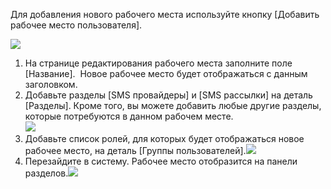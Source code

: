 Для добавления нового рабочего места используйте кнопку [Добавить рабочее место пользователя].

![](https://samarasoft.com/wp-content/uploads/2018/01/%D0%94%D0%BE%D0%B1%D0%B0%D0%B2%D0%BB%D0%B5%D0%BD%D0%B8%D0%B5-%D1%80%D0%B0%D0%B1%D0%BE%D1%87%D0%B5%D0%B3%D0%BE-%D0%BC%D0%B5%D1%81%D1%82%D0%B01.png)

1. На странице редактирования рабочего места заполните поле [Название].  Новое рабочее место будет отображаться с данным заголовком.
2. Добавьте разделы [SMS провайдеры] и [SMS рассылки] на деталь [Разделы]. Кроме того, вы можете добавить любые другие разделы, которые потребуются в данном рабочем месте.  
    ![](https://samarasoft.com/wp-content/uploads/2018/01/%D0%94%D0%BE%D0%B1%D0%B0%D0%B2%D0%BB%D0%B5%D0%BD%D0%B8%D0%B5-%D1%80%D0%B0%D0%B1%D0%BE%D1%87%D0%B5%D0%B3%D0%BE-%D0%BC%D0%B5%D1%81%D1%82%D0%B02.png)
3. Добавьте список ролей, для которых будет отображаться новое рабочее место, на деталь [Группы пользователей].![](https://samarasoft.com/wp-content/uploads/2018/01/%D0%94%D0%BE%D0%B1%D0%B0%D0%B2%D0%BB%D0%B5%D0%BD%D0%B8%D0%B5-%D1%80%D0%B0%D0%B1%D0%BE%D1%87%D0%B5%D0%B3%D0%BE-%D0%BC%D0%B5%D1%81%D1%82%D0%B03.png)
4. Перезайдите в систему. Рабочее место отобразится на панели разделов.![](https://samarasoft.com/wp-content/uploads/2018/01/%D0%94%D0%BE%D0%B1%D0%B0%D0%B2%D0%BB%D0%B5%D0%BD%D0%B8%D0%B5-%D1%80%D0%B0%D0%B1%D0%BE%D1%87%D0%B5%D0%B3%D0%BE-%D0%BC%D0%B5%D1%81%D1%82%D0%B04.png)